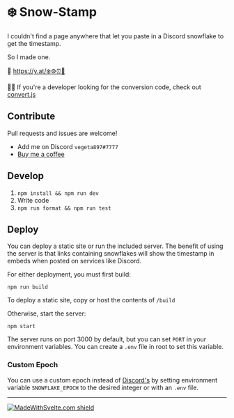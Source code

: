 # ❄️ Snow-Stamp

I couldn't find a page anywhere that let you paste in a Discord snowflake to get the timestamp.

So I made one.

🔗 https://y.at/❄️⚙️⏰👏

👩‍💻 If you're a developer looking for the conversion code, check out [convert.js](src/convert.js)

## Contribute

Pull requests and issues are welcome!

- Add me on Discord `vegeta897#7777`
- [Buy me a coffee](https://www.buymeacoffee.com/vegeta897)

## Develop

1. `npm install && npm run dev`
2. Write code
3. `npm run format && npm run test`

## Deploy

You can deploy a static site or run the included server. The benefit of using the server is that links containing snowflakes will show the timestamp in embeds when posted on services like Discord.

For either deployment, you must first build:

`npm run build`

To deploy a static site, copy or host the contents of `/build`

Otherwise, start the server:

`npm start`

The server runs on port 3000 by default, but you can set `PORT` in your environment variables. You can create a `.env` file in root to set this variable.

### Custom Epoch

You can use a custom epoch instead of [Discord's](https://discord.com/developers/docs/reference#snowflakes) by setting environment variable `SNOWFLAKE_EPOCH` to the desired integer or with an `.env` file.

---

[![MadeWithSvelte.com shield](https://madewithsvelte.com/storage/repo-shields/3155-shield.svg)](https://madewithsvelte.com/p/snow-stamp/shield-link)
